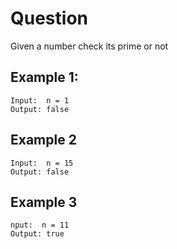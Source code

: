 # Question

Given a number check its prime or not

## Example 1:

```
Input:  n = 1
Output: false
```
## Example 2
```
Input:  n = 15
Output: false
```
## Example 3
```
nput:  n = 11
Output: true
```

